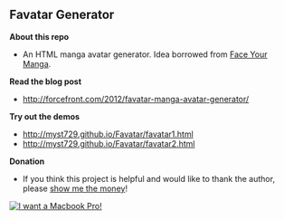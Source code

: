 Favatar Generator
-----------------

**About this repo**

+ An HTML manga avatar generator. Idea borrowed from [Face Your Manga](http://www.faceyourmanga.com/).


**Read the blog post**

+ http://forcefront.com/2012/favatar-manga-avatar-generator/


**Try out the demos**

+ http://myst729.github.io/Favatar/favatar1.html
+ http://myst729.github.io/Favatar/favatar2.html


**Donation**

+ If you think this project is helpful and would like to thank the author, please [show me the money](http://www.urbandictionary.com/define.php?term=show+me+the+money)!

[![I want a Macbook Pro!](https://img.alipay.com/sys/personalprod/style/mc/btn-index.png)](https://me.alipay.com/myst)
